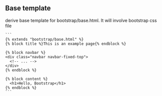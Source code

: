 ## Base template

 derive base template for bootstrap/base.html. It will involve bootstrap css file 
    
    ```
    {% extends "bootstrap/base.html" %}
    {% block title %}This is an example page{% endblock %}
    
    {% block navbar %}
    <div class="navbar navbar-fixed-top">
      <!-- ... -->
    </div>
    {% endblock %}
    
    {% block content %}
      <h1>Hello, Bootstrap</h1>
    {% endblock %}
    ```